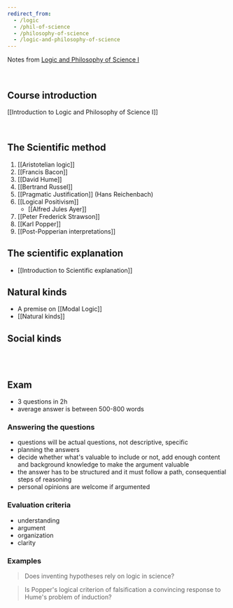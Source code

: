 ```yaml
---
redirect_from:
  - /logic
  - /phil-of-science
  - /philosophy-of-science
  - /logic-and-philosophy-of-science
---
```

Notes from [Logic and Philosophy of Science I](https://www.unive.it/data/insegnamento/332321 "Logic and Philosophy of Science I course syllabus")

<br>

## Course introduction

[[Introduction to Logic and Philosophy of Science I]]

<br>

## The Scientific method

1. [[Aristotelian logic]]
1. [[Francis Bacon]]
1. [[David Hume]]
1. [[Bertrand Russel]]
2. [[Pragmatic Justification]] (Hans Reichenbach)
3. [[Logical Positivism]]
	- [[Alfred Jules Ayer]]
1. [[Peter Frederick Strawson]]
2. [[Karl Popper]]
3. [[Post-Popperian interpretations]]

## The scientific explanation

- [[Introduction to Scientific explanation]]

## Natural kinds

- A premise on [[Modal Logic]]
- [[Natural kinds]]
## Social kinds

<br>
<br>

## Exam

- 3 questions in 2h
- average answer is between 500-800 words

### Answering the questions

- questions will be actual questions, not descriptive, specific
- planning the answers
- decide whether what's valuable to include or not, add enough content and background knowledge to make the argument valuable
- the answer has to be structured and it must follow a path, consequential steps of reasoning
- personal opinions are welcome if argumented

### Evaluation criteria

- understanding
- argument
- organization
- clarity

### Examples

> Does inventing hypotheses rely on logic in science?

> Is Popper's logical criterion of falsification a convincing response to Hume's problem of induction?